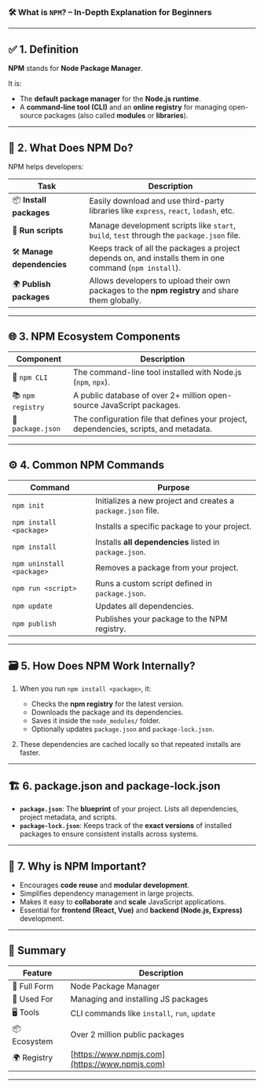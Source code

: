 
### 🛠️ What is `NPM`? – In-Depth Explanation for Beginners

---

## ✅ 1. **Definition**

**NPM** stands for **Node Package Manager**.

It is:

* The **default package manager** for the **Node.js runtime**.
* A **command-line tool (CLI)** and an **online registry** for managing open-source packages (also called **modules** or **libraries**).

---

## 🔧 2. **What Does NPM Do?**

NPM helps developers:

| Task                        | Description                                                                                             |
| --------------------------- | ------------------------------------------------------------------------------------------------------- |
| 📦 **Install packages**     | Easily download and use third-party libraries like `express`, `react`, `lodash`, etc.                   |
| 🚀 **Run scripts**          | Manage development scripts like `start`, `build`, `test` through the `package.json` file.               |
| 🛠️ **Manage dependencies** | Keeps track of all the packages a project depends on, and installs them in one command (`npm install`). |
| 🌍 **Publish packages**     | Allows developers to upload their own packages to the **npm registry** and share them globally.         |

---

## 🌐 3. **NPM Ecosystem Components**

| Component         | Description                                                                            |
| ----------------- | -------------------------------------------------------------------------------------- |
| 🔁 `npm CLI`      | The command-line tool installed with Node.js (`npm`, `npx`).                           |
| 📚 `npm registry` | A public database of over 2+ million open-source JavaScript packages.                  |
| 📄 `package.json` | The configuration file that defines your project, dependencies, scripts, and metadata. |

---

## ⚙️ 4. **Common NPM Commands**

| Command                   | Purpose                                                      |
| ------------------------- | ------------------------------------------------------------ |
| `npm init`                | Initializes a new project and creates a `package.json` file. |
| `npm install <package>`   | Installs a specific package to your project.                 |
| `npm install`             | Installs **all dependencies** listed in `package.json`.      |
| `npm uninstall <package>` | Removes a package from your project.                         |
| `npm run <script>`        | Runs a custom script defined in `package.json`.              |
| `npm update`              | Updates all dependencies.                                    |
| `npm publish`             | Publishes your package to the NPM registry.                  |

---

## 🗃️ 5. **How Does NPM Work Internally?**

1. When you run `npm install <package>`, it:

   * Checks the **npm registry** for the latest version.
   * Downloads the package and its dependencies.
   * Saves it inside the `node_modules/` folder.
   * Optionally updates `package.json` and `package-lock.json`.

2. These dependencies are cached locally so that repeated installs are faster.

---

## 🏗️ 6. **package.json and package-lock.json**

* **`package.json`**: The **blueprint** of your project. Lists all dependencies, project metadata, and scripts.
* **`package-lock.json`**: Keeps track of the **exact versions** of installed packages to ensure consistent installs across systems.

---

## 🚀 7. **Why is NPM Important?**

* Encourages **code reuse** and **modular development**.
* Simplifies dependency management in large projects.
* Makes it easy to **collaborate** and **scale** JavaScript applications.
* Essential for **frontend (React, Vue)** and **backend (Node.js, Express)** development.

---

## 🧠 Summary

| Feature      | Description                                    |
| ------------ | ---------------------------------------------- |
| 🔗 Full Form | Node Package Manager                           |
| 🧰 Used For  | Managing and installing JS packages            |
| 🖥️ Tools    | CLI commands like `install`, `run`, `update`   |
| 📦 Ecosystem | Over 2 million public packages                 |
| 🌍 Registry  | [https://www.npmjs.com](https://www.npmjs.com) |

---